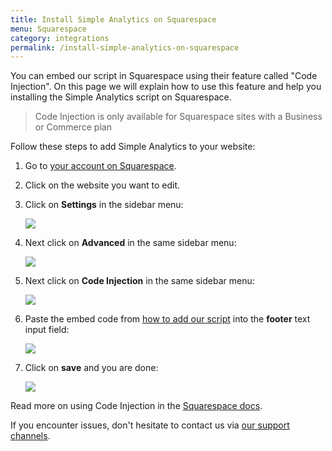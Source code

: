 ```yaml
---
title: Install Simple Analytics on Squarespace
menu: Squarespace
category: integrations
permalink: /install-simple-analytics-on-squarespace
---
```


You can embed our script in Squarespace using their feature called "Code Injection". On this page we will explain how to use this feature and help you installing the Simple Analytics script on Squarespace.

> Code Injection is only available for Squarespace sites with a Business or Commerce plan

Follow these steps to add Simple Analytics to your website:

1. Go to [your account on Squarespace](https://account.squarespace.com/).
1. Click on the website you want to edit.
1. Click on **Settings** in the sidebar menu:

   ![](/images/squarespace-click-on-settings.jpg)

1. Next click on **Advanced** in the same sidebar menu:

   ![](/images/squarespace-click-on-advanced.jpg)

1. Next click on **Code Injection** in the same sidebar menu:

   ![](/images/squarespace-click-on-code-injection.jpg)

1. Paste the embed code from [how to add our script](/script) into the **footer** text input field:

   ![](/images/squarespace-paste-embed-code.jpg)

1. Click on **save** and you are done:

   ![](/images/squarespace-save-embed-code.jpg)

Read more on using Code Injection in the [Squarespace docs](https://support.squarespace.com/hc/en-us/articles/205815908-Using-Code-Injection).

If you encounter issues, don't hesitate to contact us via [our support channels](https://simpleanalytics.com/contact).
